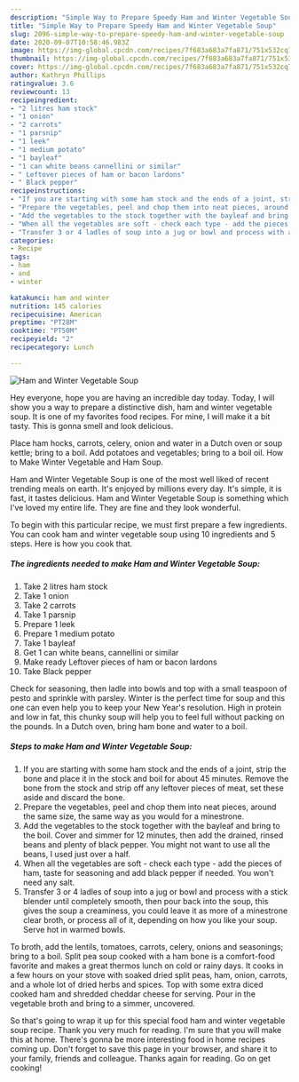 ```yaml
---
description: "Simple Way to Prepare Speedy Ham and Winter Vegetable Soup"
title: "Simple Way to Prepare Speedy Ham and Winter Vegetable Soup"
slug: 2096-simple-way-to-prepare-speedy-ham-and-winter-vegetable-soup
date: 2020-09-07T10:58:46.983Z
image: https://img-global.cpcdn.com/recipes/7f683a683a7fa871/751x532cq70/ham-and-winter-vegetable-soup-recipe-main-photo.jpg
thumbnail: https://img-global.cpcdn.com/recipes/7f683a683a7fa871/751x532cq70/ham-and-winter-vegetable-soup-recipe-main-photo.jpg
cover: https://img-global.cpcdn.com/recipes/7f683a683a7fa871/751x532cq70/ham-and-winter-vegetable-soup-recipe-main-photo.jpg
author: Kathryn Phillips
ratingvalue: 3.6
reviewcount: 13
recipeingredient:
- "2 litres ham stock"
- "1 onion"
- "2 carrots"
- "1 parsnip"
- "1 leek"
- "1 medium potato"
- "1 bayleaf"
- "1 can white beans cannellini or similar"
- " Leftover pieces of ham or bacon lardons"
- " Black pepper"
recipeinstructions:
- "If you are starting with some ham stock and the ends of a joint, strip the bone and place it in the stock and boil for about 45 minutes. Remove the bone from the stock and strip off any leftover pieces of meat, set these aside and discard the bone."
- "Prepare the vegetables, peel and chop them into neat pieces, around the same size, the same way as you would for a minestrone."
- "Add the vegetables to the stock together with the bayleaf and bring to the boil. Cover and simmer for 12 minutes, then add the drained, rinsed beans and plenty of black pepper. You might not want to use all the beans, I used just over a half."
- "When all the vegetables are soft - check each type - add the pieces of ham, taste for seasoning and add black pepper if needed. You won&#39;t need any salt."
- "Transfer 3 or 4 ladles of soup into a jug or bowl and process with a stick blender until completely smooth, then pour back into the soup, this gives the soup a creaminess, you could leave it as more of a minestrone clear broth, or process all of it, depending on how you like your soup. Serve hot in warmed bowls."
categories:
- Recipe
tags:
- ham
- and
- winter

katakunci: ham and winter 
nutrition: 145 calories
recipecuisine: American
preptime: "PT28M"
cooktime: "PT50M"
recipeyield: "2"
recipecategory: Lunch

---
```



![Ham and Winter Vegetable Soup](https://img-global.cpcdn.com/recipes/7f683a683a7fa871/751x532cq70/ham-and-winter-vegetable-soup-recipe-main-photo.jpg)

Hey everyone, hope you are having an incredible day today. Today, I will show you a way to prepare a distinctive dish, ham and winter vegetable soup. It is one of my favorites food recipes. For mine, I will make it a bit tasty. This is gonna smell and look delicious.

Place ham hocks, carrots, celery, onion and water in a Dutch oven or soup kettle; bring to a boil. Add potatoes and vegetables; bring to a boil oil. How to Make Winter Vegetable and Ham Soup.

Ham and Winter Vegetable Soup is one of the most well liked of recent trending meals on earth. It's enjoyed by millions every day. It's simple, it is fast, it tastes delicious. Ham and Winter Vegetable Soup is something which I've loved my entire life. They are fine and they look wonderful.


To begin with this particular recipe, we must first prepare a few ingredients. You can cook ham and winter vegetable soup using 10 ingredients and 5 steps. Here is how you cook that.

<!--inarticleads1-->

##### The ingredients needed to make Ham and Winter Vegetable Soup:

1. Take 2 litres ham stock
1. Take 1 onion
1. Take 2 carrots
1. Take 1 parsnip
1. Prepare 1 leek
1. Prepare 1 medium potato
1. Take 1 bayleaf
1. Get 1 can white beans, cannellini or similar
1. Make ready  Leftover pieces of ham or bacon lardons
1. Take  Black pepper


Check for seasoning, then ladle into bowls and top with a small teaspoon of pesto and sprinkle with parsley. Winter is the perfect time for soup and this one can even help you to keep your New Year&#39;s resolution. High in protein and low in fat, this chunky soup will help you to feel full without packing on the pounds. In a Dutch oven, bring ham bone and water to a boil. 

<!--inarticleads2-->

##### Steps to make Ham and Winter Vegetable Soup:

1. If you are starting with some ham stock and the ends of a joint, strip the bone and place it in the stock and boil for about 45 minutes. Remove the bone from the stock and strip off any leftover pieces of meat, set these aside and discard the bone.
1. Prepare the vegetables, peel and chop them into neat pieces, around the same size, the same way as you would for a minestrone.
1. Add the vegetables to the stock together with the bayleaf and bring to the boil. Cover and simmer for 12 minutes, then add the drained, rinsed beans and plenty of black pepper. You might not want to use all the beans, I used just over a half.
1. When all the vegetables are soft - check each type - add the pieces of ham, taste for seasoning and add black pepper if needed. You won&#39;t need any salt.
1. Transfer 3 or 4 ladles of soup into a jug or bowl and process with a stick blender until completely smooth, then pour back into the soup, this gives the soup a creaminess, you could leave it as more of a minestrone clear broth, or process all of it, depending on how you like your soup. Serve hot in warmed bowls.


To broth, add the lentils, tomatoes, carrots, celery, onions and seasonings; bring to a boil. Split pea soup cooked with a ham bone is a comfort-food favorite and makes a great thermos lunch on cold or rainy days. It cooks in a few hours on your stove with soaked dried split peas, ham, onion, carrots, and a whole lot of dried herbs and spices. Top with some extra diced cooked ham and shredded cheddar cheese for serving. Pour in the vegetable broth and bring to a simmer, uncovered. 

So that's going to wrap it up for this special food ham and winter vegetable soup recipe. Thank you very much for reading. I'm sure that you will make this at home. There's gonna be more interesting food in home recipes coming up. Don't forget to save this page in your browser, and share it to your family, friends and colleague. Thanks again for reading. Go on get cooking!
